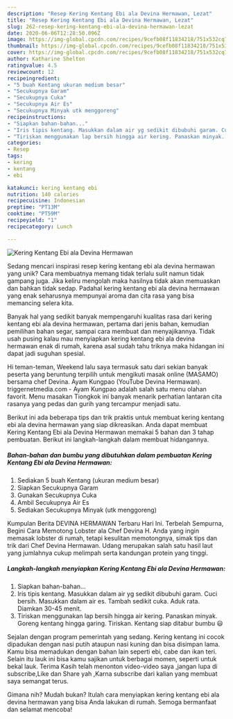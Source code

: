 ```yaml
---
description: "Resep Kering Kentang Ebi ala Devina Hermawan, Lezat"
title: "Resep Kering Kentang Ebi ala Devina Hermawan, Lezat"
slug: 262-resep-kering-kentang-ebi-ala-devina-hermawan-lezat
date: 2020-06-06T12:28:50.096Z
image: https://img-global.cpcdn.com/recipes/9cefb08f11834218/751x532cq70/kering-kentang-ebi-ala-devina-hermawan-foto-resep-utama.jpg
thumbnail: https://img-global.cpcdn.com/recipes/9cefb08f11834218/751x532cq70/kering-kentang-ebi-ala-devina-hermawan-foto-resep-utama.jpg
cover: https://img-global.cpcdn.com/recipes/9cefb08f11834218/751x532cq70/kering-kentang-ebi-ala-devina-hermawan-foto-resep-utama.jpg
author: Katharine Shelton
ratingvalue: 4.5
reviewcount: 12
recipeingredient:
- "5 buah Kentang ukuran medium besar"
- "Secukupnya Garam"
- "Secukupnya Cuka"
- "Secukupnya Air Es"
- "Secukupnya Minyak utk menggoreng"
recipeinstructions:
- "Siapkan bahan-bahan..."
- "Iris tipis kentang. Masukkan dalam air yg sedikit dibubuhi garam. Cuci bersih. Masukkan dalam air es. Tambah sedikit cuka. Aduk rata. Diamkan 30-45 menit."
- "Tiriskan menggunakan lap bersih hingga air kering. Panaskan minyak. Goreng kentang hingga garing. Tiriskan. Kentang siap ditabur bumbu 😃"
categories:
- Resep
tags:
- kering
- kentang
- ebi

katakunci: kering kentang ebi 
nutrition: 140 calories
recipecuisine: Indonesian
preptime: "PT13M"
cooktime: "PT59M"
recipeyield: "1"
recipecategory: Lunch

---
```



![Kering Kentang Ebi ala Devina Hermawan](https://img-global.cpcdn.com/recipes/9cefb08f11834218/751x532cq70/kering-kentang-ebi-ala-devina-hermawan-foto-resep-utama.jpg)

Sedang mencari inspirasi resep kering kentang ebi ala devina hermawan yang unik? Cara membuatnya memang tidak terlalu sulit namun tidak gampang juga. Jika keliru mengolah maka hasilnya tidak akan memuaskan dan bahkan tidak sedap. Padahal kering kentang ebi ala devina hermawan yang enak seharusnya mempunyai aroma dan cita rasa yang bisa memancing selera kita.

Banyak hal yang sedikit banyak mempengaruhi kualitas rasa dari kering kentang ebi ala devina hermawan, pertama dari jenis bahan, kemudian pemilihan bahan segar, sampai cara membuat dan menyajikannya. Tidak usah pusing kalau mau menyiapkan kering kentang ebi ala devina hermawan enak di rumah, karena asal sudah tahu triknya maka hidangan ini dapat jadi suguhan spesial.

Hi teman-teman, Weekend lalu saya termasuk satu dari sekian banyak peserta yang beruntung terpilih untuk mengikuti masak online (MASAMO) bersama chef Devina. Ayam Kungpao (YouTube Devina Hermawan). triggernetmedia.com - Ayam Kungpao adalah salah satu menu olahan favorit. Menu masakan Tiongkok ini banyak menarik perhatian lantaran cita rasanya yang pedas dan gurih yang tercampur menjadi satu.


Berikut ini ada beberapa tips dan trik praktis untuk membuat kering kentang ebi ala devina hermawan yang siap dikreasikan. Anda dapat membuat Kering Kentang Ebi ala Devina Hermawan memakai 5 bahan dan 3 tahap pembuatan. Berikut ini langkah-langkah dalam membuat hidangannya.

<!--inarticleads1-->

##### Bahan-bahan dan bumbu yang dibutuhkan dalam pembuatan Kering Kentang Ebi ala Devina Hermawan:

1. Sediakan 5 buah Kentang (ukuran medium besar)
1. Siapkan Secukupnya Garam
1. Gunakan Secukupnya Cuka
1. Ambil Secukupnya Air Es
1. Sediakan Secukupnya Minyak (utk menggoreng)


Kumpulan Berita DEVINA HERMAWAN Terbaru Hari Ini. Terbelah Sempurna, Begini Cara Memotong Lobster ala Chef Devina H. Anda yang ingin memasak lobster di rumah, tetapi kesulitan memotongnya, simak tips dan trik dari Chef Devina Hermawan. Udang merupakan salah satu hasil laut yang jumlahnya cukup melimpah serta kandungan protein yang tinggi. 

<!--inarticleads2-->

##### Langkah-langkah menyiapkan Kering Kentang Ebi ala Devina Hermawan:

1. Siapkan bahan-bahan...
1. Iris tipis kentang. Masukkan dalam air yg sedikit dibubuhi garam. Cuci bersih. Masukkan dalam air es. Tambah sedikit cuka. Aduk rata. Diamkan 30-45 menit.
1. Tiriskan menggunakan lap bersih hingga air kering. Panaskan minyak. Goreng kentang hingga garing. Tiriskan. Kentang siap ditabur bumbu 😃


Sejalan dengan program pemerintah yang sedang. Kering kentang ini cocok dipadukan dengan nasi putih ataupun nasi kuning dan bisa disimpan lama. Kamu bisa memadukan dengan bahan lain seperti ebi, cabe dan ikan teri. Selain itu lauk ini bisa kamu sajikan untuk berbagai momen, seperti untuk bekal lauk. Terima Kasih telah menonton video-video saya ,jangan lupa di subscribe,Like dan Share yah ,Karna subscribe dari kalian yang membuat saya semangat terus. 

Gimana nih? Mudah bukan? Itulah cara menyiapkan kering kentang ebi ala devina hermawan yang bisa Anda lakukan di rumah. Semoga bermanfaat dan selamat mencoba!
